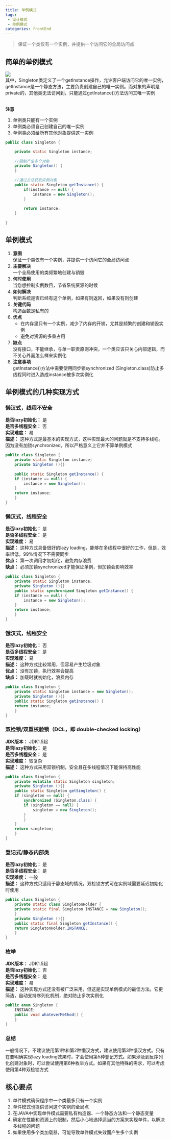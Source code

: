 ```yaml
---
title: 单例模式
tags: 
 - 设计模式
 - 单例模式
categories: frontEnd
---
```


>保证一个类仅有一个实例，并提供一个访问它的全局访问点

## 简单的单例模式
![](../../.vuepress/public/img/202004041426.png)  
其中，Singleton类定义了一个getInstance操作，允许客户端访问它的唯一实例，getInstance是一个静态方法，主要负责创建自己的唯一实例。而对象的声明是private的，其他类无法访问到，只能通过getInstance()方法访问其唯一实例  

&emsp;  
**注意**  
1. 单例类只能有一个实例
2. 单例类必须自己创建自己的唯一实例
3. 单例类必须给所有其他对象提供这一实例

```java
public class Singleton {

    private static Singleton instance;
    
    //限制产生多个对象
    private Singleton() {
    }
    
    //通过方法获取实例对象
    public static Singleton getInstance() {
        if(instance == null) {
            instance = new Singleton();
        }
        
        return instance;
    }
    
}
```

## 单例模式
1. **意图**  
保证一个类仅有一个实例，并提供一个访问它的全局访问点
2. **主要解决**  
一个全局使用的类频繁地创建与销毁
3. **何时使用**  
当您想控制实例数目，节省系统资源的时候
4. **如何解决**  
判断系统是否已经有这个单例，如果有则返回，如果没有则创建
5. **关键代码**  
构造函数是私有的
6. **优点**  
   *   在内存里只有一个实例，减少了内存的开销，尤其是频繁的创建和销毁实例
   *   避免对资源的多重占用
7. **缺点**  
没有接口，不能继承，与单一职责原则冲突，一个类应该只关心内部逻辑，而不关心外面怎么样来实例化
8. **注意事项**  
getInstance()方法中需要使用同步锁synchronized (Singleton.class)防止多线程同时进入造成instance被多次实例化

## 单例模式的几种实现方式
### 懒汉式，线程不安全
**是否lazy初始化：**
是  
**是否多线程安全：**
否  
**实现难度：**
易  
**描述：**
这种方式是最基本的实现方式，这种实现最大的问题就是不支持多线程。因为没有加锁synchronized，所以严格意义上它并不算单例模式
```java
public class Singleton {  
    private static Singleton instance;  
    private Singleton (){}  
  
    public static Singleton getInstance() {  
    if (instance == null) {  
        instance = new Singleton();  
    }  
    return instance;  
    }  
}
```

### 懒汉式，线程安全
**是否lazy初始化：**
是  
**是否多线程安全：**
是  
**实现难度：**
易  
**描述：**
这种方式具备很好的lazy loading，能够在多线程中很好的工作，但是，效率很低，99%情况下不需要同步  
**优点：**
第一次调用才初始化，避免内存浪费  
**缺点：**
必须加锁synchronized才能保证单例，但加锁会影响效率
```java
public class Singleton {  
    private static Singleton instance;  
    private Singleton (){}  
    public static synchronized Singleton getInstance() {  
    if (instance == null) {  
        instance = new Singleton();  
    }  
    return instance;  
    }  
}
```

### 饿汉式，线程安全
**是否lazy初始化：**
否  
**是否多线程安全：**
是  
**实现难度：**
易  
**描述：**
这种方式比较常用，但容易产生垃圾对象  
**优点：**
没有加锁，执行效率会提高  
**缺点：**
加载时就初始化，浪费内存
```java
public class Singleton {  
    private static Singleton instance = new Singleton();  
    private Singleton (){}  
    public static Singleton getInstance() {  
    return instance;  
    }  
}
```

### 双检锁/双重校验锁（DCL，即 double-checked locking）
**JDK版本：**
JDK1.5起  
**是否lazy初始化：**
是  
**是否多线程安全：**
是  
**实现难度：**
较复杂  
**描述：**
这种方式采用双锁机制，安全且在多线程情况下能保持高性能
```java
public class Singleton {  
    private volatile static Singleton singleton;  
    private Singleton (){}  
    public static Singleton getSingleton() {  
    if (singleton == null) {  
        synchronized (Singleton.class) {  
        if (singleton == null) {  
            singleton = new Singleton();  
        }  
        }  
    }  
    return singleton;  
    }  
}
```

### 登记式/静态内部类
**是否lazy初始化：**
是  
**是否多线程安全：**
是  
**实现难度：**
一般  
**描述：**
这种方式只适用于静态域的情况，双检锁方式可在实例域需要延迟初始化时使用
```java
public class Singleton {  
    private static class SingletonHolder {  
    private static final Singleton INSTANCE = new Singleton();  
    }  
    private Singleton (){}  
    public static final Singleton getInstance() {  
    return SingletonHolder.INSTANCE;  
    }  
}
```  

### 枚举
**JDK版本：**
JDK1.5起  
**是否lazy初始化：**
否  
**是否多线程安全：**
是  
**实现难度：**
易  
**描述：**
这种实现方式还没有被广泛采用，但这是实现单例模式的最佳方法。它更简洁，自动支持序列化机制，绝对防止多次实例化
```java
public enum Singleton {  
    INSTANCE;  
    public void whateverMethod() {  
    }  
}
```

### 总结
一般情况下，不建议使用第1种和第2种懒汉方式，建议使用第3种饿汉方式。只有在要明确实现lazy loading效果时，才会使用第5种登记方式。如果涉及到反序列化创建对象时，可以尝试使用第6种枚举方式。如果有其他特殊的需求，可以考虑使用第4种双检锁方式

## 核心要点
1. 单件模式确保程序中一个类最多只有一个实例
2. 单件模式也提供访问这个实例的全局点
3. 在JAVA中实现单件模式需要私有构造器、一个静态方法和一个静态变量
4. 确定在性能和资源上的限制，然后小心地选择适当的方案来实现单件，以解决多线程的问题
5. 如果使用多个类加载器，可能导致单件模式失效而产生多个实例
